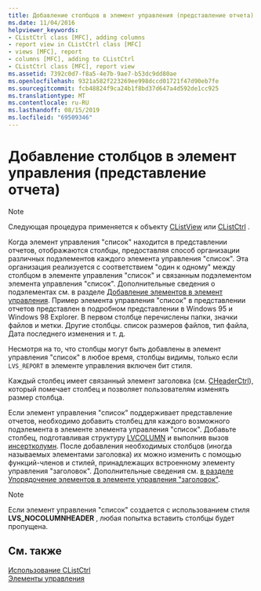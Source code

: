```yaml
---
title: Добавление столбцов в элемент управления (представление отчета)
ms.date: 11/04/2016
helpviewer_keywords:
- CListCtrl class [MFC], adding columns
- report view in CListCtrl class [MFC]
- views [MFC], report
- columns [MFC], adding to CListCtrl
- CListCtrl class [MFC], report view
ms.assetid: 7392c0d7-f8a5-4e7b-9ae7-b53dc9dd80ae
ms.openlocfilehash: 9321a582f223269ee998dccd01721f47d90eb7fe
ms.sourcegitcommit: fcb48824f9ca24b1f8bd37d647a4d592de1cc925
ms.translationtype: MT
ms.contentlocale: ru-RU
ms.lasthandoff: 08/15/2019
ms.locfileid: "69509346"
---
```

# <a name="adding-columns-to-the-control-report-view"></a>Добавление столбцов в элемент управления (представление отчета)

> [!NOTE]
>  Следующая процедура применяется к объекту [CListView](../mfc/reference/clistview-class.md) или [CListCtrl](../mfc/reference/clistctrl-class.md) .

Когда элемент управления "список" находится в представлении отчетов, отображаются столбцы, предоставляя способ организации различных подэлементов каждого элемента управления "список". Эта организация реализуется с соответствием "один к одному" между столбцом в элементе управления "список" и связанным подэлементом элемента управления "список". Дополнительные сведения о подэлементах см. в разделе [Добавление элементов в элемент управления](../mfc/adding-items-to-the-control.md). Пример элемента управления "список" в представлении отчетов представлен в подробном представлении в Windows 95 и Windows 98 Explorer. В первом столбце перечислены папки, значки файлов и метки. Другие столбцы. список размеров файлов, тип файла, Дата последнего изменения и т. д.

Несмотря на то, что столбцы могут быть добавлены в элемент управления "список" в любое время, столбцы видимы, только если `LVS_REPORT` в элементе управления включен бит стиля.

Каждый столбец имеет связанный элемент заголовка (см. [CHeaderCtrl](../mfc/reference/cheaderctrl-class.md)), который помечает столбец и позволяет пользователям изменять размер столбца.

Если элемент управления "список" поддерживает представление отчетов, необходимо добавить столбец для каждого возможного подэлемента в элементе элемента управления "список". Добавьте столбец, подготавливая структуру [LVCOLUMN](/windows/win32/api/commctrl/ns-commctrl-lvcolumnw) и выполнив вызов [инсертколумн](../mfc/reference/clistctrl-class.md#insertcolumn). После добавления необходимых столбцов (иногда называемых элементами заголовка) их можно изменить с помощью функций-членов и стилей, принадлежащих встроенному элементу управления "заголовок". Дополнительные сведения см. [в разделе Упорядочение элементов в элементе управления "заголовок"](../mfc/ordering-items-in-the-header-control.md).

> [!NOTE]
>  Если элемент управления "список" создается с использованием стиля **LVS_NOCOLUMNHEADER** , любая попытка вставить столбцы будет пропущена.

## <a name="see-also"></a>См. также

[Использование CListCtrl](../mfc/using-clistctrl.md)<br/>
[Элементы управления](../mfc/controls-mfc.md)
